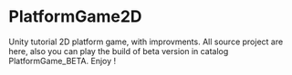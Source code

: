# PlatformGame2D
Unity tutorial 2D platform game, with improvments.
All source project are here, also you can play the build of beta version in catalog PlatformGame_BETA.
Enjoy !
